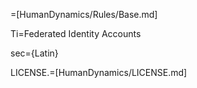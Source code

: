 =[HumanDynamics/Rules/Base.md]

Ti=Federated Identity Accounts

sec={Latin}

LICENSE.=[HumanDynamics/LICENSE.md]
